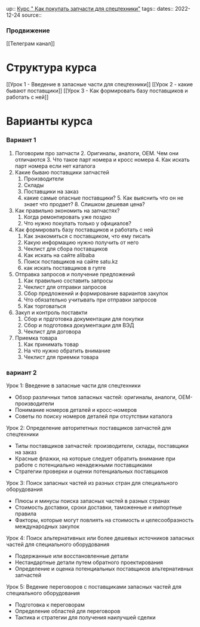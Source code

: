 up:: [Курс " Как покупать запчасти для спецтехники"](Курс%20"%20Как%20покупать%20запчасти%20для%20спецтехники".md)
tags:: 
dates:: 2022-12-24
source::


### Продвижение
[[Телеграм канал]]

# Структура курса
[[Урок 1  - Введение в запасные части для спецтехники]]
[[Урок 2 - какие бывают поставщики]]
[[Урок 3 - Как формировать базу поставщиков и работать с ней]]





# Варианты курса 
### Вариант 1
1. Поговорим про запчасти
	2. Оригиналы, аналоги, ОЕМ. Чем они отличаются 
	3. Что такое парт номера и кросс номера
	4. Как искать парт номера если нет каталога
2. Какие бываю поставщики запчастей
	1. Производители
	2. Склады
	3. Поставщики на заказ
	4. какие самые опасные поставщики? 
		5. Как выяснить что он не знает что продает?
		8. Слишком дешевая цена?
3. Как правильно экономить на запчастях?
	1. Когда ремонтировать уже поздно
	2. Что нужно покупать только у официалов?
4. Как формировать базу поставщиков и работать с ней
	1. Как знакомиться с поставщиком, что ему писать
	2. Какую информацию нужно получить от него 
	3. Чеклист для сбора поставщиков
	4. Как искать на сайте alibaba
	5. Поиск поставщиков на сайте satu.kz
	6. как искать поставщиков в гулге 
5. Отправка запросов и получение предложений
	1. Как правильно составить запросы
	2. Чеклист для отправки запросов
	3. Сбор предложений и формирование вариантов закупок
	4. Что обязательно учитывать при отправки запросов
	5. Как торговаться 
6. Закуп и контроль поставкти
	1. Сбор и прдготовка документации для покупки 
	2. Сбор и подготовка документации для ВЭД
	3. Чеклист для договора
7. Приемка товара
	1. Как принимать товар
	2. На что нужно обратить внимание
	3. Чеклист для приемки товара



### вариант 2
Урок 1: Введение в запасные части для спецтехники
- Обзор различных типов запасных частей: оригиналы, аналоги, OEM-производители
- Понимание номеров деталей и кросс-номеров
- Советы по поиску номеров деталей при отсутствии каталога

Урок 2: Определение авторитетных поставщиков запчастей для спецтехники
- Типы поставщиков запчастей: производители, склады, поставщики на заказ
- Красные флажки, на которые следует обратить внимание при работе с потенциально ненадежными поставщиками
- Стратегии проверки и оценки потенциальных поставщиков

Урок 3: Поиск запасных частей из разных стран для специального оборудования
- Плюсы и минусы поиска запасных частей в разных странах
- Стоимость доставки, сроки доставки, таможенные и импортные правила
- Факторы, которые могут повлиять на стоимость и целесообразность международных закупок

Урок 4: Поиск альтернативных или более дешевых источников запасных частей для специального оборудования
- Подержанные или восстановленные детали
- Нестандартные детали путем обратного проектирования
- Определение и оценка потенциальных поставщиков альтернативных запчастей

Урок 5: Ведение переговоров с поставщиками запасных частей для специального оборудования
- Подготовка к переговорам
- Определение областей для переговоров
- Тактика и стратегии для получения наилучшей сделки